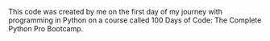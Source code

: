 This code was created by me on the first day of my journey with programming in Python on a course called 100 Days of Code: The Complete Python Pro Bootcamp.
